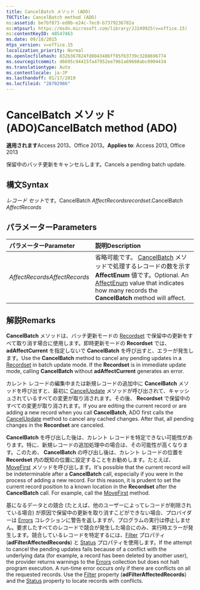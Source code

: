 ```yaml
---
title: CancelBatch メソッド (ADO)
TOCTitle: CancelBatch method (ADO)
ms:assetid: be7bf073-ed0b-e24c-7ec0-b7379236782a
ms:mtpsurl: https://msdn.microsoft.com/library/JJ249925(v=office.15)
ms:contentKeyID: 48547463
ms.date: 09/18/2015
mtps_version: v=office.15
localization_priority: Normal
ms.openlocfilehash: 832b367824fd8043486ff85f63739c3288696774
ms.sourcegitcommit: d6695c94415fa47952ee7961a69660abc0904434
ms.translationtype: Auto
ms.contentlocale: ja-JP
ms.lasthandoff: 01/17/2019
ms.locfileid: "28702986"
---
```

# <a name="cancelbatch-method-ado"></a><span data-ttu-id="a5ea3-102">CancelBatch メソッド (ADO)</span><span class="sxs-lookup"><span data-stu-id="a5ea3-102">CancelBatch method (ADO)</span></span>

<span data-ttu-id="a5ea3-103">**適用されます**Access 2013、Office 2013。</span><span class="sxs-lookup"><span data-stu-id="a5ea3-103">**Applies to**: Access 2013, Office 2013</span></span>

<span data-ttu-id="a5ea3-104">保留中のバッチ更新をキャンセルします。</span><span class="sxs-lookup"><span data-stu-id="a5ea3-104">Cancels a pending batch update.</span></span>

## <a name="syntax"></a><span data-ttu-id="a5ea3-105">構文</span><span class="sxs-lookup"><span data-stu-id="a5ea3-105">Syntax</span></span>

<span data-ttu-id="a5ea3-106">*レコード セット*です。CancelBatch *AffectRecords*</span><span class="sxs-lookup"><span data-stu-id="a5ea3-106">*recordset*.CancelBatch *AffectRecords*</span></span>

## <a name="parameters"></a><span data-ttu-id="a5ea3-107">パラメーター</span><span class="sxs-lookup"><span data-stu-id="a5ea3-107">Parameters</span></span>

|<span data-ttu-id="a5ea3-108">パラメーター</span><span class="sxs-lookup"><span data-stu-id="a5ea3-108">Parameter</span></span>|<span data-ttu-id="a5ea3-109">説明</span><span class="sxs-lookup"><span data-stu-id="a5ea3-109">Description</span></span>|
|:--------|:----------|
|<span data-ttu-id="a5ea3-110">*AffectRecords*</span><span class="sxs-lookup"><span data-stu-id="a5ea3-110">*AffectRecords*</span></span> |<span data-ttu-id="a5ea3-p101">省略可能です。 [CancelBatch](affectenum.md) メソッドで処理するレコードの数を示す **AffectEnum** 値です。</span><span class="sxs-lookup"><span data-stu-id="a5ea3-p101">Optional. An [AffectEnum](affectenum.md) value that indicates how many records the **CancelBatch** method will affect.</span></span> |

## <a name="remarks"></a><span data-ttu-id="a5ea3-113">解説</span><span class="sxs-lookup"><span data-stu-id="a5ea3-113">Remarks</span></span>

<span data-ttu-id="a5ea3-p102">**CancelBatch** メソッドは、バッチ更新モードの [Recordset](recordset-object-ado.md) で保留中の更新をすべて取り消す場合に使用します。即時更新モードの **Recordset** では、 **adAffectCurrent** を指定しないで **CancelBatch** を呼び出すと、エラーが発生します。</span><span class="sxs-lookup"><span data-stu-id="a5ea3-p102">Use the **CancelBatch** method to cancel any pending updates in a [Recordset](recordset-object-ado.md) in batch update mode. If the **Recordset** is in immediate update mode, calling **CancelBatch** without **adAffectCurrent** generates an error.</span></span>

<span data-ttu-id="a5ea3-p103">カレント レコードの編集中または新規レコードの追加中に **CancelBatch** メソッドを呼び出すと、最初に [CancelUpdate](cancelupdate-method-ado.md) メソッドが呼び出されて、キャッシュされているすべての変更が取り消されます。その後、 **Recordset** で保留中のすべての変更が取り消されます。</span><span class="sxs-lookup"><span data-stu-id="a5ea3-p103">If you are editing the current record or are adding a new record when you call **CancelBatch**, ADO first calls the [CancelUpdate](cancelupdate-method-ado.md) method to cancel any cached changes. After that, all pending changes in the **Recordset** are canceled.</span></span>

<span data-ttu-id="a5ea3-p104">**CancelBatch** を呼び出した後は、カレント レコードを特定できない可能性があります。特に、新規レコードの追加処理中の場合は、その可能性が高くなります。このため、 **CancelBatch** の呼び出し後は、カレント レコードの位置を **Recordset** 内の既知の位置に設定することをお勧めします。たとえば、 [MoveFirst](movefirst-movelast-movenext-and-moveprevious-methods-ado.md) メソッドを呼び出します。</span><span class="sxs-lookup"><span data-stu-id="a5ea3-p104">It's possible that the current record will be indeterminable after a **CancelBatch** call, especially if you were in the process of adding a new record. For this reason, it is prudent to set the current record position to a known location in the **Recordset** after the **CancelBatch** call. For example, call the [MoveFirst](movefirst-movelast-movenext-and-moveprevious-methods-ado.md) method.</span></span>

<span data-ttu-id="a5ea3-p105">基になるデータとの競合 (たとえば、他のユーザーによってレコードが削除されている場合) が原因で保留中の更新を取り消すこどができない場合、プロバイダーは [Errors](errors-collection-ado.md) コレクションに警告を返しますが、プログラムの実行は停止しません。要求したすべてのレコードで競合が発生した場合にのみ、実行時エラーが発生します。競合しているレコードを特定するには、[Filter](filter-property-ado.md) プロパティ (**adFilterAffectedRecords**) と [Status](status-property-ado-recordset.md) プロパティを使用します。</span><span class="sxs-lookup"><span data-stu-id="a5ea3-p105">If the attempt to cancel the pending updates fails because of a conflict with the underlying data (for example, a record has been deleted by another user), the provider returns warnings to the [Errors](errors-collection-ado.md) collection but does not halt program execution. A run-time error occurs only if there are conflicts on all the requested records. Use the [Filter](filter-property-ado.md) property (**adFilterAffectedRecords**) and the [Status](status-property-ado-recordset.md) property to locate records with conflicts.</span></span>

